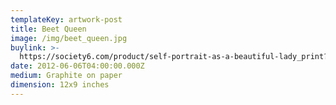 ```yaml
---
templateKey: artwork-post
title: Beet Queen
image: /img/beet_queen.jpg
buylink: >-
  https://society6.com/product/self-portrait-as-a-beautiful-lady_print?sku=s6-770993p4a1v45
date: 2012-06-06T04:00:00.000Z
medium: Graphite on paper
dimension: 12x9 inches
---
```


